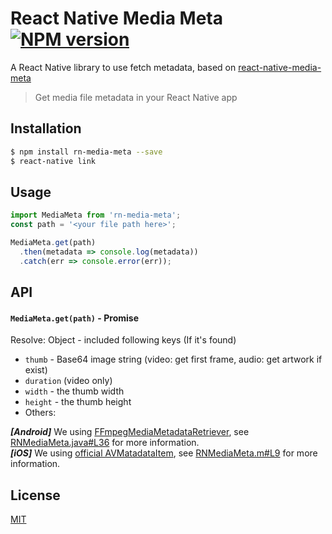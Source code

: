 # React Native Media Meta [![NPM version](http://img.shields.io/npm/v/react-native-media-meta.svg?style=flat)](https://www.npmjs.com/package/react-native-media-meta)

A React Native library to use fetch metadata, based on [react-native-media-meta](https://github.com/mybigday/react-native-media-meta)

> Get media file metadata in your React Native app

## Installation

```bash
$ npm install rn-media-meta --save
$ react-native link
```

## Usage

```js
import MediaMeta from 'rn-media-meta';
const path = '<your file path here>';

MediaMeta.get(path)
  .then(metadata => console.log(metadata))
  .catch(err => console.error(err));
```

## API

#### `MediaMeta.get(path)` - Promise

Resolve: Object - included following keys (If it's found)
* `thumb` - Base64 image string (video: get first frame, audio: get artwork if exist)
* `duration` (video only)
* `width` - the thumb width
* `height` - the thumb height
* Others:

__*[Android]*__ We using [FFmpegMediaMetadataRetriever](https://github.com/wseemann/FFmpegMediaMetadataRetriever), see [RNMediaMeta.java#L36](android/src/main/java/com/mybigday/rn/RNMediaMeta.java#L36) for more information.  
__*[iOS]*__ We using [official AVMatadataItem](https://developer.apple.com/library/mac/documentation/AVFoundation/Reference/AVFoundationMetadataKeyReference/#//apple_ref/doc/constant_group/Common_Metadata_Keys), see [RNMediaMeta.m#L9](ios/RNMediaMeta/RNMediaMeta.m#L9) for more information.

## License

[MIT](LICENSE.md)
